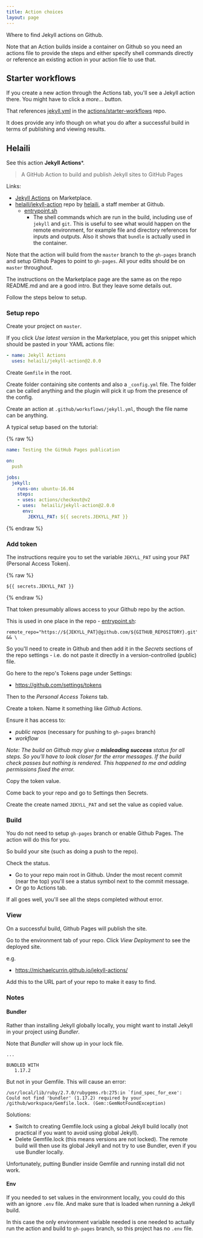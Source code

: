 ```yaml
---
title: Action choices
layout: page
---
```


Where to find Jekyll actions on Github.

Note that an Action builds inside a container on Github so you need an actions file to provide the steps and either specify shell commands directly or reference an existing action in your action file to use that.

## Starter workflows

If you create a new action through the Actions tab, you'll see a Jekyll action there. You might have to click a _more..._ button.

That references [jekyll.yml](https://github.com/actions/starter-workflows/blob/master/ci/jekyll.yml) in the [actions/starter-workflows](https://github.com/actions/starter-workflows) repo.

It does provide any info though on what you do after a successful build in terms of publishing and viewing results.


## Helaili

See this action **Jekyll Actions***.

> A GitHub Action to build and publish Jekyll sites to GitHub Pages

Links:

- [Jekyll Actions](https://github.com/marketplace/actions/jekyll-actions) on Marketplace.
- [helaili/jekyll-action](https://github.com/helaili/jekyll-action) repo by [helaili](https://github.com/helaili), a staff member at Github.
    - [entrypoint.sh](https://github.com/helaili/jekyll-action/blob/master/entrypoint.sh)
        - The shell commands which are run in the build, including use of `jekyll` and `git`. This is useful to see what would happen on the remote environment, for example file and directory references for inputs and outputs. Also it shows that `bundle` is actually used in the container.


Note that the action will build from the `master` branch to the `gh-pages` branch and setup Github Pages to point to `gh-pages`. All your edits should be on `master` throughout.

The instructions on the Marketplace page are the same as on the repo README.md and are a good intro. But they leave some details out.

Follow the steps below to setup.

### Setup repo

Create your project on `master`.

If you click _Use latest version_ in the Marketplace, you get this snippet which should be pasted in your YAML actions file:

```yaml
- name: Jekyll Actions
  uses: helaili/jekyll-action@2.0.0
```

Create `Gemfile` in the root.

Create folder containing site contents and also a `_config.yml` file. The folder can be called anything and the plugin will pick it up from the presence of the config.

Create an action at `.github/worksflows/jekyll.yml`, though the file name can be anything.

A typical setup based on the tutorial:

{% raw %}
```yaml
name: Testing the GitHub Pages publication

on:
  push

jobs:
  jekyll:
    runs-on: ubuntu-16.04
    steps:
    - uses: actions/checkout@v2
    - uses:  helaili/jekyll-action@2.0.0
      env:
        JEKYLL_PAT: ${{ secrets.JEKYLL_PAT }}
```
{% endraw %}

### Add token

The instructions require you to set the variable `JEKYLL_PAT` using your PAT (Personal Access Token).


{% raw %}
```
${{ secrets.JEKYLL_PAT }}
```
{% endraw %}

That token presumably allows access to your Github repo by the action.

This is used in one place in the repo - [entrypoint.sh](https://github.com/helaili/jekyll-action/blob/master/entrypoint.sh):

```
remote_repo="https://${JEKYLL_PAT}@github.com/${GITHUB_REPOSITORY}.git" && \
```

 So you'll need to create in Github and then add it in the _Secrets_ sections of the repo settings - i.e. do not paste it directly in a version-controlled (public) file.

Go here to the repo's Tokens page under Settings:

- https://github.com/settings/tokens

Then to the _Personal Access Tokens_ tab.

Create a token. Name it something like _Github Actions_.

Ensure it has access to:

- _public repos_ (necessary for pushing to `gh-pages` branch)
- _workflow_

_Note: The build on Github may give a **misleading success** status for all steps. So you'll have to look closer for the error messages. If the build check passes but nothing is rendered. This happened to me and adding permissions fixed the error._

Copy the token value.

Come back to your repo and go to Settings then Secrets.

Create the create named `JEKYLL_PAT` and set the value as copied value.

### Build

You do not need to setup `gh-pages` branch or enable Github Pages. The action will do this for you.

So build your site (such as doing a push to the repo).

Check the status.

- Go to your repo main root in Github. Under the most recent commit (near the top) you'll see a status symbol next to the commit message.
- Or go to Actions tab.

If all goes well, you'll see all the steps completed without error.

### View

On a successful build, Github Pages will publish the site.

Go to the environment tab of your repo. Click _View Deployment_ to see the deployed site.

e.g.

- https://michaelcurrin.github.io/jekyll-actions/

Add this to the URL part of your repo to make it easy to find.


### Notes

#### Bundler

Rather than installing Jekyll globally locally, you might want to install Jekyll in your project using _Bundler_.

Note that _Bundler_ will show up in your lock file.

```
...

BUNDLED WITH
   1.17.2
```

But not in your Gemfile. This will cause an error:

```
/usr/local/lib/ruby/2.7.0/rubygems.rb:275:in `find_spec_for_exe': Could not find 'bundler' (1.17.2) required by your /github/workspace/Gemfile.lock. (Gem::GemNotFoundException)
```

Solutions:

- Switch to creating Gemfile.lock using a global Jekyll build locally (not practical if you want to avoid using global Jekyll).
- Delete Gemfile.lock (this means versions are not locked). The remote build will then use its global Jekyll and not try to use Bundler, even if you use Bundler locally.

Unfortunately, putting Bundler inside Gemfile and running install did not work.

#### Env

If you needed to set values in the environment locally, you could do this with an ignore `.env` file. And make sure that is loaded when running a Jekyll build.

In this case the only environment variable needed is one needed to actually run the action and build to `gh-pages` branch, so this project has no `.env` file.
